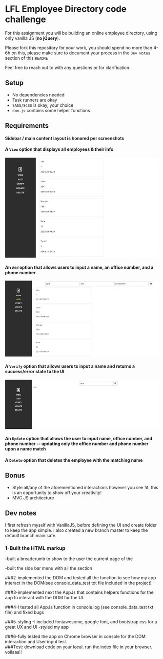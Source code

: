# LFL Employee Directory code challenge

For this assignment you will be building an online employee directory, using only vanilla JS (**no jQuery**).

Please fork this repository for your work, you should spend no more than 4-6h on this, please make sure to document your process in the `Dev Notes` section of this `README`

Feel free to reach out to with any questions or for clarification.

## Setup
- No dependencies needed
- Task runners are okay
- `SASS/SCSS` is okay, your choice
- `dom.js` contains some helper functions

## Requirements
#### Sidebar / main content layout is honored per screenshots

#### A `View` option that displays all employees & their info

![view](images/print.png)

#### An `Add` option that allows users to input a name, an office number, and a phone number

![add](images/add.png)

#### A `Verify` option that allows users to input a name and returns a success/error state to the UI

![verify](images/verify.png)

#### An `Update` option that allows the user to input name, office number, and phone number -- updating only the office number and phone number upon a name match

#### A `Delete` option that deletes the employee with the matching name

## Bonus
- Style all/any of the aforementioned interactions however you see fit, this is an opportunity to show off your creativity!
- MVC JS architecture

## Dev notes
I first refresh myself with VanillaJS, before defining the UI and create folder to keep the app simple. 
I also created a new branch master to keep the default branch main safe.  

### 1-Built the HTML markup
 -built a breadcrumb to show to the user the current page of the  
 
 -built the side bar menu with all the section  
 
###2-implemented the DOM and tested all the function to see how my app interact in the DOM(see console_data_test txt file included in the project)  

###3-implemented next the AppJs that contains helpers functions for the app to interact with the  DOM for the UI.  

###4-I tested all AppJs function in console.log  (see console_data_test txt file) and fixed bugs 

###5-styling
-I included fontawesome, google font, and bootstrap css for a great UX and UI
-styled my app  

###6-fully tested the app on Chrome browser in console for the DOM interaction and User input test.  
###Test: download code on your local. run the index file in your browser. voilaaa!!
